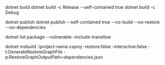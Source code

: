 dotnet build
dotnet build -c Release --self-contained true
dotnet build -c Debug

dotnet publish
dotnet publish  --self-contained true --no-build --no-restore --no-dependencies

dotnet list package --vulnerable –include-transitive

dotnet msbuild .\project-name.csproj  -restore:false -interactive:false -t:GenerateRestoreGraphFile -p:RestoreGraphOutputPath=dependencies.json

